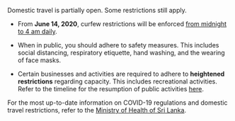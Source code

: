 Domestic travel is partially open. Some restrictions still apply.

- From **June 14, 2020**, curfew restrictions will be enforced [from midnight to 4 am daily](https://www.wionews.com/sri-lanka/sri-lanka-further-relaxes-covid-19-curfew-305660).
- When in public, you should adhere to safety measures. This includes social distancing, respiratory etiquette, hand washing, and the wearing of face masks.

- Certain businesses and activities are required to adhere to **heightened restrictions** regarding capacity. This includes recreational activities. Refer to the timeline for the resumption of public activities [here](http://www.health.gov.lk/moh_final/english/public/elfinder/files/feturesArtical/2020/Timeline_10%20June%202020.pdf).

For the most up-to-date information on COVID-19 regulations and domestic travel restrictions, refer to the [Ministry of Health of Sri Lanka](http://www.health.gov.lk/moh_final/english/).
